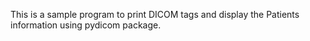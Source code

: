 This is a sample program to print DICOM tags and display the Patients information using pydicom package. 
